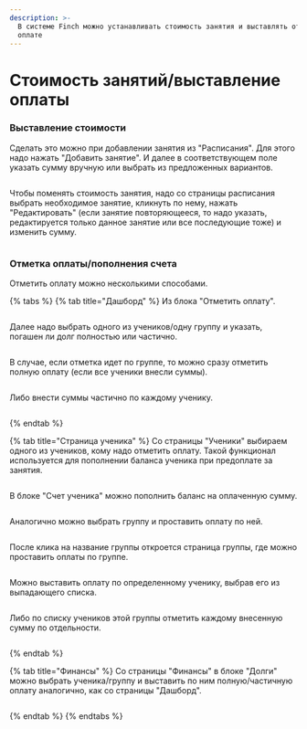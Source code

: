 ```yaml
---
description: >-
  В системе Finch можно устанавливать стоимость занятия и выставлять отметку об
  оплате
---
```


# Стоимость занятий/выставление оплаты

### Выставление стоимости

Сделать это можно при добавлении занятия из "Расписания". Для этого надо нажать "Добавить занятие". И далее в соответствующем поле указать сумму вручную или выбрать из предложенных вариантов.

<figure><img src="../.gitbook/assets/image (32).png" alt=""><figcaption></figcaption></figure>

Чтобы поменять стоимость занятия, надо со страницы расписания выбрать необходимое занятие, кликнуть по нему, нажать "Редактировать" (если занятие повторяющееся, то надо указать, редактируется только данное занятие или все последующие тоже) и изменить сумму.&#x20;

<figure><img src="../.gitbook/assets/image (103).png" alt=""><figcaption></figcaption></figure>

### Отметка оплаты/пополнения счета

Отметить оплату можно несколькими способами.

{% tabs %}
{% tab title="Дашборд" %}
Из блока "Отметить оплату".&#x20;

<figure><img src="../.gitbook/assets/image (133).png" alt=""><figcaption></figcaption></figure>

Далее надо выбрать одного из учеников/одну группу и указать, погашен ли долг полностью или частично.

<figure><img src="../.gitbook/assets/Гифка с Gifius.ru.gif" alt=""><figcaption></figcaption></figure>

В случае, если отметка идет по группе, то можно сразу отметить полную оплату (если все ученики внесли суммы).&#x20;

<figure><img src="../.gitbook/assets/image (135).png" alt=""><figcaption></figcaption></figure>

Либо внести суммы частично по каждому ученику.&#x20;

<figure><img src="../.gitbook/assets/image (136).png" alt=""><figcaption></figcaption></figure>
{% endtab %}

{% tab title="Страница ученика" %}
Со страницы "Ученики" выбираем одного из учеников, кому надо отметить оплату. Такой функционал используется для пополнении баланса ученика при предоплате за занятия.

<figure><img src="../.gitbook/assets/image (134).png" alt=""><figcaption></figcaption></figure>

В блоке "Счет ученика" можно пополнить баланс на оплаченную сумму.

<figure><img src="../.gitbook/assets/Гифка с Gifius.ru-2.gif" alt=""><figcaption></figcaption></figure>

Аналогично можно выбрать группу и проставить оплату по ней.&#x20;

<figure><img src="../.gitbook/assets/image (10).png" alt=""><figcaption></figcaption></figure>

После клика на название группы откроется страница группы, где можно проставить оплаты по группе.

<figure><img src="../.gitbook/assets/image (11).png" alt=""><figcaption></figcaption></figure>

Можно выставить оплату по определенному ученику, выбрав его из выпадающего списка.&#x20;

<figure><img src="../.gitbook/assets/image (138).png" alt=""><figcaption></figcaption></figure>

Либо по списку учеников этой группы отметить каждому внесенную сумму по отдельности.

<figure><img src="../.gitbook/assets/image (139).png" alt=""><figcaption></figcaption></figure>
{% endtab %}

{% tab title="Финансы" %}
Со страницы "Финансы" в блоке "Долги" можно выбрать ученика/группу и выставить по ним полную/частичную оплату аналогично, как со страницы "Дашборд".&#x20;

<figure><img src="../.gitbook/assets/Гифка с Gifius.ru-3.gif" alt=""><figcaption></figcaption></figure>
{% endtab %}
{% endtabs %}

